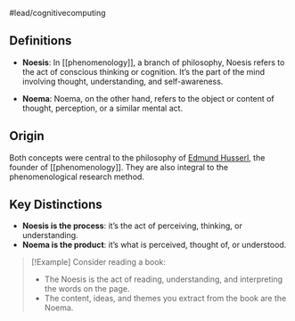 #lead/cognitivecomputing 

## Definitions

- **Noesis**:
	In [[phenomenology]], a branch of philosophy, Noesis refers to the act of conscious thinking or cognition. It’s the part of the mind involving thought, understanding, and self-awareness.

- **Noema**:
	Noema, on the other hand, refers to the object or content of thought, perception, or a similar mental act.

## Origin

Both concepts were central to the philosophy of [Edmund Husserl](https://en.wikipedia.org/wiki/Edmund_Husserl), the founder of [[phenomenology]]. They are also integral to the phenomenological research method.

## Key Distinctions

- **Noesis is the process**: it’s the act of perceiving, thinking, or understanding.
- **Noema is the product**: it’s what is perceived, thought of, or understood.

> [!Example]
> Consider reading a book:
> 
> - The Noesis is the act of reading, understanding, and interpreting the words on the page.
> - The content, ideas, and themes you extract from the book are the Noema.

